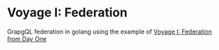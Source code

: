 # Voyage I: Federation

GrapgQL federation in golang using the example of [Voyage I: Federation from Day One](https://www.apollographql.com/tutorials/voyage-part1)

